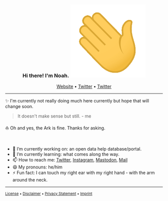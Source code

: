 <h3 id="top header" align="center">Hi there! I'm Noah. <img src="https://raw.githubusercontent.com/noahwagner/noahwagner/master/assets/hi.gif" alt="Hi GIF"></h3>
<p align="center">
	<a href="https://www.noahwagner.de">Website</a>
	•
	<a href="https://twitter.com/noahwag">Twitter</a>
	•
	<a href="https://twitter.com/noahwag">Twitter</a>
</p>

---

<p id="content">
	✨ I'm currently not really doing much here currently but hope that will change soon.
	<blockquote>It doesn't make sense but still. - me</blockquote>
	⛵️ Oh and yes, the Ark is fine. Thanks for asking.
</p>

<br>

<ul id="facts">
	<li>🔭 I’m currently working on: an open data help database/portal.</li>
	<li>🌱 I’m currently learning: what comes along the way.</li>
	<li>📫 How to reach me: <a href="https://twitter.com/noahwag">Twitter</a>, <a href="https://www.instagram.com/noah.wagner">Instagram</a>, <a href="https://mastodon.social/@noahwagner">Mastodon</a>, <a href="mailto:hello@noahwagner.de">Mail</a></li>
	<li>😄 My pronouns: he/him</li>
	<li>⚡️ Fun fact: I can touch my right ear with my right hand - with the arm around the neck.</li>
</ul>

---

<p id="footer" style="font-size: smaller;">
	<a href="https://raw.githubusercontent.com/noahwagner/noahwagner/master/assets/LICENSE">License</a>
	•
	<a href="https://smdl.io/b1">Disclaimer</a>
	•
	<a href="https://www.noahwagner.de/legal/privacy.html">Privacy Statement</a>
	•
	<a href="https://www.noahwagner.de/legal/imprint.html">Imprint</a>
</p>


<!--
	**noahwagner/noahwagner** is a ✨ _special_ ✨ repository because its `README.md` (this file) appears on your GitHub profile.

	Here are some ideas to get you started:

	- 🔭 I’m currently working on ...
	- 🌱 I’m currently learning ...
	- 👯 I’m looking to collaborate on ...
	- 🤔 I’m looking for help with ...
	- 💬 Ask me about ...
	- 📫 How to reach me: ...
	- 😄 Pronouns: ...
	- ⚡ Fun fact: ...
-->